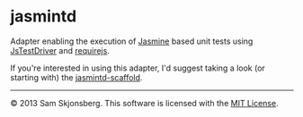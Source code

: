 # jasmintd

Adapter enabling the execution of [Jasmine](http://pivotal.github.com/jasmine/) based unit tests using [JsTestDriver](http://code.google.com/p/js-test-driver/) and [requirejs](http://requirejs.org/). 

If you're interested in using this adapter, I'd suggest taking a look (or starting with) the [jasmintd-scaffold](https://github.com/codeviking/jasmintd-scaffold).

---

&copy; 2013 Sam Skjonsberg.  This software is licensed with the [MIT License](LICENSE).

